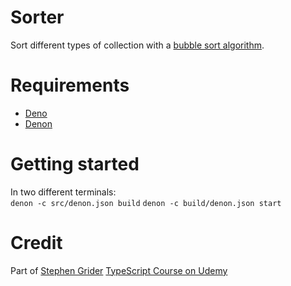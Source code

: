 # Sorter
Sort different types of collection with a [bubble sort algorithm](https://en.wikipedia.org/wiki/Bubble_sort).

# Requirements

- [Deno](https://deno.land/)
- [Denon](https://deno.land/x/denon)

# Getting started

In two different terminals:  
`denon -c src/denon.json build`
`denon -c build/denon.json start`

# Credit
Part of [Stephen Grider](https://github.com/StephenGrider)
[TypeScript Course on Udemy](https://www.udemy.com/course/typescript-the-complete-developers-guide/)
